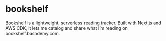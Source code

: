 # bookshelf
Bookshelf is a lightweight, serverless reading tracker. Built with Next.js and AWS CDK, it lets me catalog and share what I’m reading on bookshelf.bashdemy.com. 
